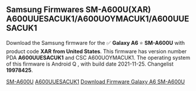 <h2>Samsung Firmwares SM-A600U(XAR) A600UUESACUK1/A600UOYMACUK1/A600UUESACUK1</h2>
Download the Samsung firmware for the ✅ <strong>Galaxy A6 </strong> ⭐ <strong>SM-A600U</strong> with product code <strong>XAR</strong> <strong> from United States</strong>. This firmware has version number PDA <strong>A600UUESACUK1</strong> and CSC A600UOYMACUK1. The operating system of this firmware is Android Q , with build date 2021-11-25. Changelist <strong>19978425</strong>.


[SM-A600U](https://samfirm.shop/samsung/model/SM-A600U)
[A600UUESACUK1](https://samfirm.shop/samsung/pda/A600UUESACUK1)
[Download Firmware Galaxy A6 SM-A600U](https://samfirm.shop/samsung/firmware/477383)
